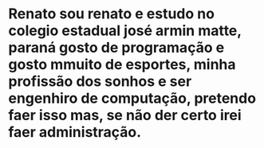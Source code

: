 # Renato sou renato e estudo no colegio estadual josé armin matte, paraná gosto de programação e gosto mmuito de esportes, minha profissão dos sonhos e ser engenhiro de computação, pretendo faer isso mas, se não der certo irei faer administração.
